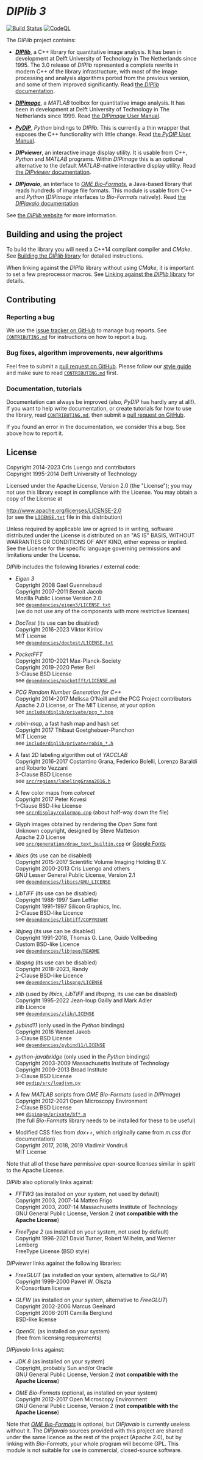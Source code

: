 # *DIPlib 3*

[![Build Status](https://github.com/DIPlib/diplib/actions/workflows/cmake.yml/badge.svg?branch=master)](https://github.com/DIPlib/diplib/actions/workflows/cmake.yml)
[![CodeQL](https://github.com/DIPlib/diplib/actions/workflows/codeql.yml/badge.svg?branch=master)](https://github.com/DIPlib/diplib/security/code-scanning)

The *DIPlib* project contains:

- **[*DIPlib*](https://diplib.org/diplib-docs/)**, a C++ library for quantitative image analysis.
It has been in development at Delft University of Technology in The Netherlands since 1995.
The 3.0 release of *DIPlib* represented a complete rewrite in modern C++ of the library infrastructure,
with most of the image processing and analysis algorithms ported from the previous version,
and some of them improved significantly.
Read [the *DIPlib* documentation](https://diplib.org/diplib-docs/).

- **[*DIPimage*](https://diplib.org/DIPimage.html)**, a *MATLAB* toolbox for quantitative
image analysis. It has been in development at Delft University of Technology in The Netherlands since 1999.
Read [the *DIPimage* User Manual](https://diplib.org/diplib-docs/dipimage_user_manual.html).

- **[*PyDIP*](https://diplib.org/PyDIP.html)**, *Python* bindings to *DIPlib*.
This is currently a thin wrapper that exposes the C++ functionality with little change.
Read [the *PyDIP* User Manual](https://diplib.org/diplib-docs/pydip_user_manual.html).

- ***DIPviewer***, an interactive image display utility. It is usable from C++, *Python* and *MATLAB* programs.
Within *DIPimage* this is an optional alternative to the default *MATLAB*-native interactive display utility.
Read [the *DIPviewer* documentation](https://diplib.org/diplib-docs/dipviewer.html).

- ***DIPjavaio***, an interface to
[*OME Bio-Formats*](https://www.openmicroscopy.org/bio-formats/), a Java-based library that reads
hundreds of image file formats. This module is usable from C++ and *Python* (*DIPimage* interfaces
to *Bio-Formats* natively).
Read [the *DIPjavaio* documentation](https://diplib.org/diplib-docs/dipjavaio.html)

See [the *DIPlib* website](https://diplib.org/) for more information.


## Building and using the project

To build the library you will need a C++14 compliant compiler and *CMake*.
See [Building the *DIPlib* library](https://diplib.org/diplib-docs/building_diplib.html) for detailed instructions.

When linking against the *DIPlib* library without using *CMake*, it is important to set a few preprocessor
macros. See [Linking against the *DIPlib* library](https://diplib.org/diplib-docs/building_diplib.html#linking_diplib)
for details.


## Contributing

### Reporting a bug

We use the [issue tracker on GitHub](https://github.com/DIPlib/diplib/issues) to manage bug reports.
See [`CONTRIBUTING.md`](CONTRIBUTING.md) for instructions on how to report a bug.

### Bug fixes, algorithm improvements, new algorithms

Feel free to submit a [pull request on GitHub](https://github.com/DIPlib/diplib/pulls). Please follow
our [style guide](https://diplib.org/diplib-docs/styleguide.html) and make sure to read
[`CONTRIBUTING.md`](CONTRIBUTING.md) first.

### Documentation, tutorials

Documentation can always be improved (also, *PyDIP* has hardly any at all!). If you want to help write documentation,
or create tutorials for how to use the library, read [`CONTRIBUTING.md`](CONTRIBUTING.md), then submit a
[pull request on GitHub](https://github.com/DIPlib/diplib/pulls).

If you found an error in the documentation, we consider this a bug. See above how to report it.


## License

Copyright 2014-2023 Cris Luengo and contributors  
Copyright 1995-2014 Delft University of Technology

Licensed under the Apache License, Version 2.0 (the "License");
you may not use this library except in compliance with the License.
You may obtain a copy of the License at

   http://www.apache.org/licenses/LICENSE-2.0  
   (or see the [`LICENSE.txt`](LICENSE.txt) file in this distribution)

Unless required by applicable law or agreed to in writing, software
distributed under the License is distributed on an "AS IS" BASIS,
WITHOUT WARRANTIES OR CONDITIONS OF ANY KIND, either express or implied.
See the License for the specific language governing permissions and
limitations under the License.

*DIPlib* includes the following libraries / external code:

- *Eigen 3*  
  Copyright 2008 Gael Guennebaud  
  Copyright 2007-2011 Benoit Jacob  
  Mozilla Public License Version 2.0  
  see [`dependencies/eigen3/LICENSE.txt`](dependencies/eigen3/LICENSE.txt)  
  (we do not use any of the components with more restrictive licenses)

- *DocTest* (its use can be disabled)  
  Copyright 2016-2023 Viktor Kirilov  
  MIT License  
  see [`dependencies/doctest/LICENSE.txt`](dependencies/doctest/LICENSE.txt)

- *PocketFFT*  
  Copyright 2010-2021 Max-Planck-Society  
  Copyright 2019-2020 Peter Bell  
  3-Clause BSD License  
  see [`dependencies/pocketfft/LICENSE.md`](dependencies/pocketfft/LICENSE.md)

- *PCG Random Number Generation for C++*  
  Copyright 2014-2017 Melissa O'Neill and the PCG Project contributors  
  Apache 2.0 License, or The MIT License, at your option  
  see [`include/diplib/private/pcg_*.hpp`](include/diplib/private/pcg_random.hpp)

- *robin-map*, a fast hash map and hash set  
  Copyright 2017 Thibaut Goetghebuer-Planchon  
  MIT License  
  see [`include/diplib/private/robin_*.h`](include/diplib/private/robin_map.h)

- A fast 2D labeling algorithm out of *YACCLAB*  
  Copyright 2016-2017 Costantino Grana, Federico Bolelli, Lorenzo Baraldi and Roberto Vezzani  
  3-Clause BSD License  
  see [`src/regions/labelingGrana2016.h`](src/regions/labelingGrana2016.h)

- A few color maps from *colorcet*  
  Copyright 2017 Peter Kovesi  
  1-Clause BSD-like License  
  see [`src/display/colormap.cpp`](src/display/colormap.cpp) (about half-way down the file)

- Glyph images obtained by rendering the *Open Sans* font  
  Unknown copyright, designed by Steve Matteson  
  Apache 2.0 License  
  see [`src/generation/draw_text_builtin.cpp`](src/generation/draw_text_builtin.cpp) or [Google Fonts](https://fonts.google.com/specimen/Open+Sans#about)
 
- *libics* (its use can be disabled)  
  Copyright 2015-2017 Scientific Volume Imaging Holding B.V.  
  Copyright 2000-2013 Cris Luengo and others  
  GNU Lesser General Public License, Version 2.1  
  see [`dependencies/libics/GNU_LICENSE`](dependencies/libics/GNU_LICENSE)

- *LibTIFF* (its use can be disabled)  
  Copyright 1988-1997 Sam Leffler  
  Copyright 1991-1997 Silicon Graphics, Inc.  
  2-Clause BSD-like Licence  
  see [`dependencies/libtiff/COPYRIGHT`](dependencies/libtiff/COPYRIGHT)

- *libjpeg* (its use can be disabled)  
  Copyright 1991-2018, Thomas G. Lane, Guido Vollbeding  
  Custom BSD-like Licence  
  see [`dependencies/libjpeg/README`](dependencies/libjpeg/README)

- *libspng* (its use can be disabled)  
  Copyright 2018-2023, Randy  
  2-Clause BSD-like Licence  
  see [`dependencies/libspng/LICENSE`](dependencies/libspng/LICENSE)

- *zlib* (used by *libics*, *LibTIFF* and *libspng*, its use can be disabled)  
  Copyright 1995-2022 Jean-loup Gailly and Mark Adler  
  zlib Licence  
  see [`dependencies/zlib/LICENSE`](dependencies/zlib/LICENSE)

- *pybind11* (only used in the *Python* bindings)  
  Copyright 2016 Wenzel Jakob  
  3-Clause BSD License  
  see [`dependencies/pybind11/LICENSE`](dependencies/pybind11/LICENSE)

- *python-javabridge* (only used in the *Python* bindings)  
  Copyright 2003-2009 Massachusetts Institute of Technology  
  Copyright 2009-2013 Broad Institute  
  3-Clause BSD License  
  see [`pydip/src/loadjvm.py`](pydip/src/loadjvm.py)

- A few *MATLAB* scripts from *OME Bio-Formats* (used in *DIPimage*)  
  Copyright 2012-2021 Open Microscopy Environment  
  2-Clause BSD License  
  see [`dipimage/private/bf*.m`](dipimage/private/bfGetReader.m)  
  (the full *Bio-Formats* library needs to be installed for these to be useful)

- Modified CSS files from *dox++*, which originally came from *m.css* (for documentation)  
  Copyright 2017, 2018, 2019 Vladimír Vondruš  
  MIT License

Note that all of these have permissive open-source licenses similar in spirit
to the Apache License.

*DIPlib* also optionally links against:

- *FFTW3* (as installed on your system, not used by default)  
  Copyright 2003, 2007-14 Matteo Frigo  
  Copyright 2003, 2007-14 Massachusetts Institute of Technology  
  GNU General Public License, Version 2 (**not compatible with the Apache License**)

- *FreeType 2* (as installed on your system, not used by default)  
  Copyright 1996-2021 David Turner, Robert Wilhelm, and Werner Lemberg  
  FreeType License (BSD style)

*DIPviewer* links against the following libraries:

- *FreeGLUT* (as installed on your system, alternative to *GLFW*)  
  Copyright 1999-2000 Pawel W. Olszta  
  X-Consortium license

- *GLFW* (as installed on your system, alternative to *FreeGLUT*)  
  Copyright 2002-2006 Marcus Geelnard  
  Copyright 2006-2011 Camilla Berglund  
  BSD-like license

- *OpenGL* (as installed on your system)  
  (free from licensing requirements)

*DIPjavaio* links against:

- *JDK 8* (as installed on your system)  
  Copyright, probably Sun and/or Oracle  
  GNU General Public License, Version 2 (**not compatible with the Apache License**)

- *OME Bio-Formats* (optional, as installed on your system)  
  Copyright 2012-2017 Open Microscopy Environment  
  GNU General Public License, Version 2 (**not compatible with the Apache License**)

Note that [*OME Bio-Formats*](https://www.openmicroscopy.org/bio-formats/) is optional,
but *DIPjavaio* is currently useless without it.
The *DIPjavaio* sources provided with this project are shared under the same licence
as the rest of the project (Apache 2.0), but by linking with *Bio-Formats*, your
whole program will become GPL. This module is not suitable for use in commercial,
closed-source software.
